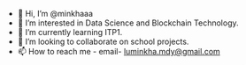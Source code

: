 - 👋 Hi, I’m @minkhaaa
- 👀 I’m interested in Data Science and Blockchain Technology.
- 🌱 I’m currently learning ITP1.
- 💞️ I’m looking to collaborate on school projects.
- 📫 How to reach me - email- luminkha.mdy@gmail.com

<!---
minkhaaa/minkhaaa is a ✨ special ✨ repository because its `README.md` (this file) appears on your GitHub profile.
You can click the Preview link to take a look at your changes.
--->
